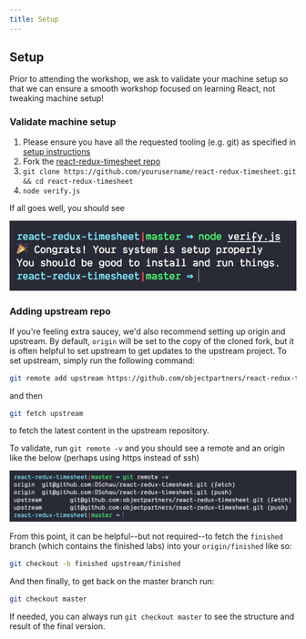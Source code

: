 ```yaml
---
title: Setup
---
```


## Setup

Prior to attending the workshop, we ask to validate your machine setup so that we can ensure a smooth workshop focused on learning React, not tweaking machine setup!

### Validate machine setup

1.  Please ensure you have all the requested tooling (e.g. git) as specified in [setup instructions](/labs/setup-and-install-dependencies)
1.  Fork the [react-redux-timesheet repo][react-redux-timesheet]
1.  `git clone https://github.com/yourusername/react-redux-timesheet.git && cd react-redux-timesheet`
1.  `node verify.js`

If all goes well, you should see

![Verification Image](./images/verify.png)

### Adding upstream repo

If you're feeling extra saucey, we'd also recommend setting up origin and upstream. By default, `origin` will be set to the copy of the cloned fork, but it is often helpful to set upstream to get updates to the upstream project. To set upstream, simply run the following command:

```bash
git remote add upstream https://github.com/objectpartners/react-redux-timesheet.git
```

and then

```bash
git fetch upstream
```

to fetch the latest content in the upstream repository.

To validate, run `git remote -v` and you should see a remote and an origin like the below (perhaps using https instead of ssh)

![Remote upstream](./images/upstream.png)

From this point, it can be helpful--but not required--to fetch the `finished` branch (which contains the finished labs) into your `origin/finished` like so:

```bash
git checkout -b finished upstream/finished
```

And then finally, to get back on the master branch run:

```bash
git checkout master
```

If needed, you can always run `git checkout master` to see the structure and result of the final version.

[react-redux-timesheet]: https://github.com/objectpartners/react-redux-timesheet.git

